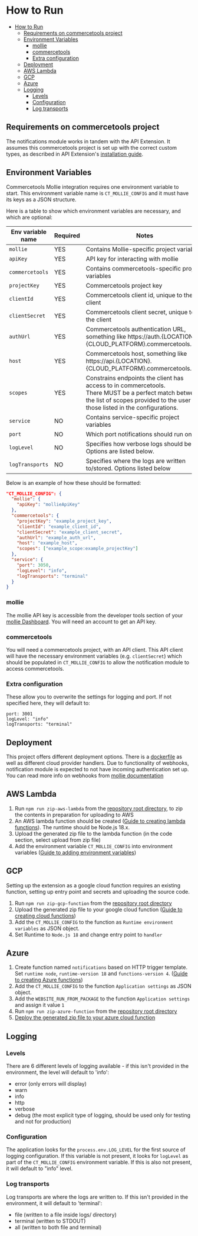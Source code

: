 # How to Run

- [How to Run](#how-to-run)
  - [Requirements on commercetools project](#requirements-on-commercetools-project)
  - [Environment Variables](#environment-variables)
    - [mollie](#mollie)
    - [commercetools](#commercetools)
    - [Extra configuration](#extra-configuration)
  - [Deployment](#deployment)
  - [AWS Lambda](#aws-lambda)
  - [GCP](#gcp)
  - [Azure](#azure)
  - [Logging](#logging)
    - [Levels](#levels)
    - [Configuration](#configuration)
    - [Log transports](#log-transports)

## Requirements on commercetools project

The notifications module works in tandem with the API Extension. It assumes this commercetools project is set up with the correct custom types, as described in API Extension's [installation guide](../../extension/docs/Installing_CommerceTools_APIExtension.md#configure-custom-fields-for-your-project).

## Environment Variables

Commercetools Mollie integration requires one environment variable to start. This environment variable name is `CT_MOLLIE_CONFIG` and it must have its keys as a JSON structure.

Here is a table to show which environment variables are necessary, and which are optional:

| Env variable name | Required | Notes                                                                                                                                                                                     |
| ----------------- | -------- | ----------------------------------------------------------------------------------------------------------------------------------------------------------------------------------------- |
| `mollie`          | YES      | Contains Mollie-specific project variables                                                                                                                                                |
| `apiKey`          | YES      | API key for interacting with mollie                                                                                                                                                       |
| `commercetools`   | YES      | Contains commercetools-specific project variables                                                                                                                                         |
| `projectKey`      | YES      | Commercetools project key                                                                                                                                                                 |
| `clientId`        | YES      | Commercetools client id, unique to the client                                                                                                                                             |
| `clientSecret`    | YES      | Commercetools client secret, unique to the client                                                                                                                                         |
| `authUrl`         | YES      | Commercetools authentication URL, something like https://auth.{LOCATION}.{CLOUD_PLATFORM}.commercetools.com                                                                               |
| `host`            | YES      | Commercetools host, something like https://api.{LOCATION}.{CLOUD_PLATFORM}.commercetools.com                                                                                              |
| `scopes`          | YES      | Constrains endpoints the client has access to in commercetools.<br/>There MUST be a perfect match between the list of scopes provided to the user and those listed in the configurations. |
| `service`         | NO       | Contains service-specific project variables                                                                                                                                               |
| `port`            | NO       | Which port notifications should run on                                                                                                                                                    |
| `logLevel`        | NO       | Specifies how verbose logs should be. Options are listed below.                                                                                                                           |
| `logTransports`   | NO       | Specifies where the logs are written to/stored. Options listed below                                                                                                                      |

Below is an example of how these should be formatted:

```json
"CT_MOLLIE_CONFIG": {
  "mollie": {
    "apiKey": "mollieApiKey"
  },
  "commercetools": {
    "projectKey": "example_project_key",
    "clientId": "example_client_id",
    "clientSecret": "example_client_secret",
    "authUrl": "example_auth_url",
    "host": "example_host",
    "scopes": ["example_scope:example_projectKey"]
  },
  "service": {
    "port": 3050,
    "logLevel": "info",
    "logTransports": "terminal"
  }
}
```

### mollie

The mollie API key is accessible from the developer tools section of your [mollie Dashboard](https://www.mollie.com/dashboard/). You will need an account to get an API key.

### commercetools

You will need a commercetools project, with an API client. This API client will have the necessary environment variables (e.g. `clientSecret`) which should be populated in `CT_MOLLIE_CONFIG` to allow the notification module to access commercetools.

### Extra configuration

These allow you to overwrite the settings for logging and port. If not specified here, they will default to:

```
port: 3001
logLevel: "info"
logTransports: "terminal"
```

## Deployment

This project offers different deployment options. There is a [dockerfile](../Dockerfile) as well as different cloud provider handlers. Due to functionality of webhooks, notification module is expected to not have incoming authentication set up. You can read more info on webhooks from [mollie documentation](https://docs.mollie.com/overview/webhooks)

## AWS Lambda

1. Run `npm run zip-aws-lambda` from the [repository root directory](../../notifications), to zip the contents in preparation for uploading to AWS
2. An AWS lambda function should be created ([Guide to creating lambda functions](https://docs.aws.amazon.com/lambda/latest/dg/getting-started-create-function.html)). The runtime should be Node.js 18.x.
3. Upload the generated zip file to the lambda function (in the code section, select upload from zip file)
4. Add the environment variable `CT_MOLLIE_CONFIG` into environment variables ([Guide to adding environment variables](https://docs.aws.amazon.com/lambda/latest/dg/configuration-envvars.html#configuration-envvars-config))

## GCP

Setting up the extension as a google cloud function requires an existing function, setting up entry point and secrets and uploading the source code.

1. Run `npm run zip-gcp-function` from the [repository root directory](../../notifications)
2. Upload the generated zip file to your google cloud function ([Guide to creating cloud functions](https://cloud.google.com/functions/docs#training-and-tutorials))
3. Add the `CT_MOLLIE_CONFIG` to the function as `Runtime environment variables` as JSON object.
4. Set Runtime to `Node.js 18` and change entry point to `handler`

## Azure

1. Create function named `notifications` based on HTTP trigger template. Set `runtime node`, `runtime-version 18` and `functions-version 4`. ([Guide to creating Azure functions](https://docs.microsoft.com/en-us/azure/azure-functions/))
2. Add the `CT_MOLLIE_CONFIG` to the function `Application settings` as JSON object.
3. Add the `WEBSITE_RUN_FROM_PACKAGE` to the function `Application settings` and assign it value `1`
4. Run `npm run zip-azure-function` from the [repository root directory](../../notifications)
5. [Deploy the generated zip file to your azure cloud function](https://learn.microsoft.com/en-us/azure/azure-functions/deployment-zip-push)

## Logging

### Levels

There are 6 different levels of logging available - if this isn't provided in the environment, the level will default to 'info':

- error (only errors will display)
- warn
- info
- http
- verbose
- debug (the most explicit type of logging, should be used only for testing and not for production)

### Configuration

The application looks for the `process.env.LOG_LEVEL` for the first source of logging configuration.
If this variable is not present, it looks for `logLevel` as part of the `CT_MOLLIE_CONFIG` environment variable.
If this is also not present, it will default to "info" level.

### Log transports

Log transports are where the logs are written to. If this isn't provided in the environment, it will default to 'terminal':

- file (written to a file inside logs/ directory)
- terminal (written to STDOUT)
- all (written to both file and terminal)
